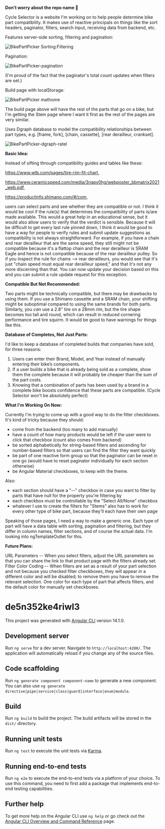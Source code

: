**Don't worry about the repo name 🤔**

Cycle Selector is a website I'm working on to help people determine bike part compatibility.
It makes use of reactive principals on things like the sort headers, paginator, filters, search input, receiving data from backend, etc.

Features server-side sorting, filtering and pagination:

![BikePartPicker Sorting:Filtering](https://user-images.githubusercontent.com/100744679/227733989-859f9d42-794d-49dd-b386-73bb7a220ccf.jpg)

Pagination:

![BikePartPicker-pagination](https://user-images.githubusercontent.com/100744679/227734069-9477ffaa-b7dc-4b22-8571-3367a1f49eea.jpg)

(I'm proud of the fact that the paginator's total count updates when filters are set.)

Build page with localStorage:

![BikePartPicker mathome](https://user-images.githubusercontent.com/100744679/227734154-ec4e505f-2e15-4e08-a697-99beaa1fd271.jpg)

The build page above will have the rest of the parts that go on a bike, but I'm getting the Stem page where I want it first as the rest of the pages are very similar.

Uses Dgraph database to model the compatibility relationships between part types, e.g. [frame, fork], [chain, cassette], [rear derailleur, crankset].

![BikePartPicker-dgraph-ratel](https://user-images.githubusercontent.com/100744679/227734527-11ad8a46-7a0d-42e5-b27a-c1977f9bbf6d.jpg)

**Basic Idea:**

  Instead of sifting through compatibility guides and tables like these:

  https://www.wtb.com/pages/tire-rim-fit-chart,

  https://www.ceramicspeed.com/media/3napv0hg/webposter_bbmatrix2021_web.pdf,

  https://productinfo.shimano.com/#/com,

  users can select parts and see whether they are compatible or not. I think it would be cool if the rule(s) that determines the compatibility of parts is/are made available. This would a great help in an educational sense, but it would also allow users to verify that the verdict is sensible. Because it will be difficult to get every last rule pinned down, I think it would be good to have a way for people to verify rules and submit update suggestions as compatibility is not always straightforward. For example, if you have a chain and rear derailleur that are the same speed, they still might not be compatible because it's a flattop chain and the rear derailleur is SRAM Eagle and hence is not compatible because of the rear derailleur pulley. So if you inspect the rule for chains --> rear derailleurs, you would see that it's just "chain speed must equal rear derailleur speed," and that it's not any more discerning than that. You can now update your decision based on this and you can submit a rule update request for this exception.


**Compatible But Not Recommended:**

Two parts might be technically compatible, but there may be drawbacks to using them. If you use a Shimano cassette and a SRAM chain, your shifting might be suboptimal compared to using the same brands for both parts. Similarly, you _can_ use a 2.8" tire on a 28mm rim, but the tire shape becomes too tall and round, which can result in reduced cornering performance and tire squirm. It would be good to have warnings for things like this.


**Database of Completes, Not Just Parts:**

I'd like to keep a database of completed builds that companies have sold, for three reasons:
1. Users can enter their Brand, Model, and Year instead of manually entering their bike’s components.
2. If a user builds a bike that is already being sold as a complete, show them the complete because it will probably be cheaper than the sum of the part costs.
3. Knowing that a combination of parts has been used by a brand in a complete bike boosts confidence that these parts are compatible. (Cycle Selector won't be absolutely perfect)

**What I'm Working On Now:**

Currently I'm trying to come up with a good way to do the filter checkboxes. It's kind of tricky because they should:

- come from the backend (too many to add manually)
- have a count of how many products would be left if the user were to click that checkbox (count also comes from backend)
- be sorted alphabetically for string-based filters and ascending for number-based filters so that users can find the filter they want quickly
- be part of one reactive form group so that the paginator can be reset in one go (would have to reset paginator individually for each section otherwise)
- be Angular Material checkboxes, to keep with the theme.

Also:

- each section should have a "--" checkbox in case you want to filter by parts that have null for the property you're filtering by
- each checkbox must be controllable by the "Select All/None" checkbox
- whatever I use to create the filters for "Stems" also has to work for every other type of bike part, because they'll each have their own page

Speaking of those pages, I need a way to make a generic one. Each type of part will have a data table with sorting, pagination and filtering, but they differ in column names, filter sections, and of course the actual data. I'm looking into ngTemplateOutlet for this.

**Future Plans:**

URL Parameters -- When you select filters, adjust the URL parameters so that you can share the link to that product page with the filters already set.
Filter Color Coding -- When filters are set as a result of your part selection and not because you checked filter checkboxes, they will appear in a different color and will be disabled; to remove them you have to remove the relevant selection. One color for each type of part that affects filters, and the default color for manually set checkboxes.



# de5n352ke4riwl3

This project was generated with [Angular CLI](https://github.com/angular/angular-cli) version 14.1.0.

## Development server

Run `ng serve` for a dev server. Navigate to `http://localhost:4200/`. The application will automatically reload if you change any of the source files.

## Code scaffolding

Run `ng generate component component-name` to generate a new component. You can also use `ng generate directive|pipe|service|class|guard|interface|enum|module`.

## Build

Run `ng build` to build the project. The build artifacts will be stored in the `dist/` directory.

## Running unit tests

Run `ng test` to execute the unit tests via [Karma](https://karma-runner.github.io).

## Running end-to-end tests

Run `ng e2e` to execute the end-to-end tests via a platform of your choice. To use this command, you need to first add a package that implements end-to-end testing capabilities.

## Further help

To get more help on the Angular CLI use `ng help` or go check out the [Angular CLI Overview and Command Reference](https://angular.io/cli) page.
